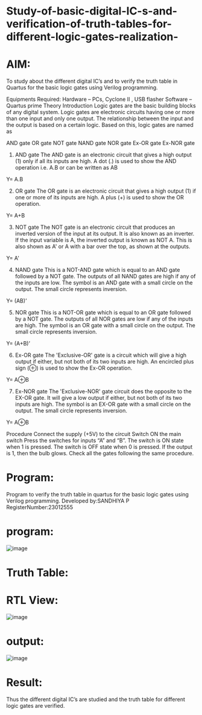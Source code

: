 # Study-of-basic-digital-IC-s-and-verification-of-truth-tables-for-different-logic-gates-realization-
# AIM:
To study about the different digital IC’s and to verify the truth table in Quartus for the basic logic gates using Verilog programming.

Equipments Required:
Hardware – PCs, Cyclone II , USB flasher
Software – Quartus prime
Theory
Introduction
Logic gates are the basic building blocks of any digital system. Logic gates are electronic circuits having one or more than one input and only one output. The relationship between the input and the output is based on a certain logic. Based on this, logic gates are named as

AND gate
OR gate
NOT gate
NAND gate
NOR gate
Ex-OR gate
Ex-NOR gate
1) AND gate
The AND gate is an electronic circuit that gives a high output (1) only if all its inputs are high. A dot (.) is used to show the AND operation i.e. A.B or can be written as AB

Y= A.B

2) OR gate
The OR gate is an electronic circuit that gives a high output (1) if one or more of its inputs are high. A plus (+) is used to show the OR operation.

Y= A+B

3) NOT gate
The NOT gate is an electronic circuit that produces an inverted version of the input at its output. It is also known as an inverter. If the input variable is A, the inverted output is known as NOT A. This is also shown as A' or A with a bar over the top, as shown at the outputs.

Y= A'

4) NAND gate
This is a NOT-AND gate which is equal to an AND gate followed by a NOT gate. The outputs of all NAND gates are high if any of the inputs are low. The symbol is an AND gate with a small circle on the output. The small circle represents inversion.

Y= (AB)’

5) NOR gate
This is a NOT-OR gate which is equal to an OR gate followed by a NOT gate. The outputs of all NOR gates are low if any of the inputs are high. The symbol is an OR gate with a small circle on the output. The small circle represents inversion.

Y= (A+B)’

6) Ex-OR gate
The 'Exclusive-OR' gate is a circuit which will give a high output if either, but not both of its two inputs are high. An encircled plus sign (⊕) is used to show the Ex-OR operation.

Y= A⊕B

7) Ex-NOR gate
The 'Exclusive-NOR' gate circuit does the opposite to the EX-OR gate. It will give a low output if either, but not both of its two inputs are high. The symbol is an EX-OR gate with a small circle on the output. The small circle represents inversion.

Y= A⊕B

Procedure
Connect the supply (+5V) to the circuit
Switch ON the main switch
Press the switches for inputs “A” and “B”. The switch is ON state when 1 is pressed. The switch is OFF state when 0 is pressed.
If the output is 1, then the bulb glows.
Check all the gates following the same procedure.
# Program:

Program to verify the truth table in quartus for the basic logic gates using Verilog programming.
Developed by:SANDHIYA P
RegisterNumber:23012555  

# program:

![image](https://github.com/Sandhiyapalanivel/Study-of-basic-digital-IC-s-and-verification-of-truth-tables-for-different-logic-gates-realization-/assets/145743091/0d174591-9c38-4b03-9f64-5c4d1e71073a)

 # Truth Table:

# RTL View:

 ![image](https://github.com/Sandhiyapalanivel/Study-of-basic-digital-IC-s-and-verification-of-truth-tables-for-different-logic-gates-realization-/assets/145743091/f6c05e19-5706-43c0-866c-0ca837b021ae)
 

 # output:
 ![image](https://github.com/Sandhiyapalanivel/Study-of-basic-digital-IC-s-and-verification-of-truth-tables-for-different-logic-gates-realization-/assets/145743091/d923e4ec-311f-4bf4-84fc-89655e2a9d6b)


 # Result:
Thus the different digital IC’s are studied and the truth table for different logic gates are verified.
